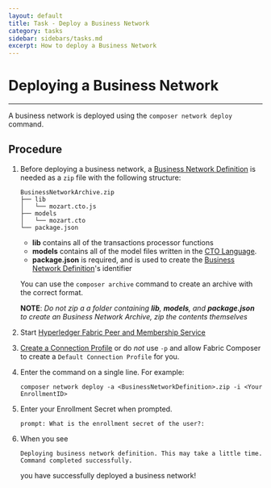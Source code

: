 ```yaml
---
layout: default
title: Task - Deploy a Business Network
category: tasks
sidebar: sidebars/tasks.md
excerpt: How to deploy a Business Network
---
```


# Deploying a Business Network

---

A business network is deployed using the `composer network deploy` command.

## Procedure
1. Before deploying a business network, a [Business Network Definition]() is needed as a `zip` file with the following structure:

    ```
    BusinessNetworkArchive.zip
    ├── lib
    │   └── mozart.cto.js
    ├── models
    │   └── mozart.cto
    └── package.json
    ```

    -	**lib** contains all of the transactions processor functions
    -	**models** contains all of the model files written in the [CTO Language](../reference/cto_language.md).
    -	**package.json** is required, and is used to create the [Business Network Definition](../reference/businessnetworkdefinition.md)'s identifier

    You can use the `composer archive` command to create an archive with the correct format.

    **NOTE**: *Do not zip a a folder containing **lib**, **models**, and **package.json** to create an Business Network Archive, zip the contents themselves*

2. Start [Hyperledger Fabric Peer and Membership Service]()

3. [Create a Connection Profile](createconnectionprofile.md) or do *not* use `-p` and allow Fabric Composer to create a `Default Connection Profile` for you.

4. Enter the command on a single line. For example:

    `composer network deploy -a <BusinessNetworkDefinition>.zip -i <Your EnrollmentID>`

5. Enter your Enrollment Secret when prompted.

    `prompt: What is the enrollment secret of the user?:`

6. When you see

    ```
    Deploying business network definition. This may take a little time.
    Command completed successfully.
    ```
    you have successfully deployed a business network!

